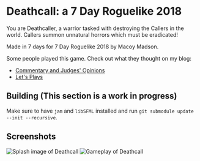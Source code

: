 # Deathcall: a 7 Day Roguelike 2018
You are Deathcaller, a warrior tasked with destroying the Callers in the world. 
Callers summon unnatural horrors which must be eradicated!

Made in 7 days for 7 Day Roguelike 2018 by Macoy Madson.

Some people played this game. Check out what they thought on my blog:
- [Commentary and Judges' Opinions](https://macoy.me/blog/gamedev/7DayRoguelike2018)
- [Let's Plays](https://macoy.me/blog/gamedev/DeathcallLetsPlays)

## Building (This section is a work in progress)
Make sure to have `jam` and `libSFML` installed and run `git submodule update --init --recursive`.

## Screenshots
![Splash image of Deathcall](https://img.itch.zone/aW1nLzExMDU3MDgucG5n/original/Bn4qqK.png)
![Gameplay of Deathcall](https://img.itch.zone/aW1hZ2UvMjMyNDcxLzExMDU2ODcucG5n/original/%2FnmOs7.png)
